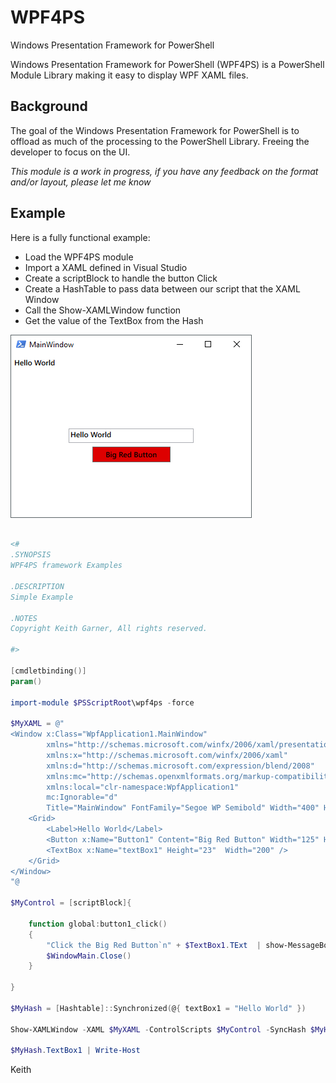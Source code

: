 # WPF4PS
Windows Presentation Framework for PowerShell

Windows Presentation Framework for PowerShell (WPF4PS) is a PowerShell Module Library making it easy to display WPF XAML files.

## Background

The goal of the Windows Presentation Framework for PowerShell is to offload as much of the processing to the PowerShell Library. Freeing the developer to focus on the UI.

*This module is a work in progress, if you have any feedback on the format and/or layout, please let me know*

## Example

Here is a fully functional example:
- Load the WPF4PS module
- Import a XAML defined in Visual Studio
- Create a scriptBlock to handle the button Click
- Create a HashTable to pass data between our script that the XAML Window
- Call the Show-XAMLWindow function
- Get the value of the TextBox from the Hash


![alt text](https://raw.githubusercontent.com/keithga/WPF4PS/master/Graphics/WPF4PS.png "Logo Title Text 1")

```PowerShell

<#
.SYNOPSIS
WPF4PS framework Examples

.DESCRIPTION
Simple Example

.NOTES
Copyright Keith Garner, All rights reserved.

#>

[cmdletbinding()]
param()

import-module $PSScriptRoot\wpf4ps -force

$MyXAML = @"
<Window x:Class="WpfApplication1.MainWindow"
        xmlns="http://schemas.microsoft.com/winfx/2006/xaml/presentation"
        xmlns:x="http://schemas.microsoft.com/winfx/2006/xaml"
        xmlns:d="http://schemas.microsoft.com/expression/blend/2008"
        xmlns:mc="http://schemas.openxmlformats.org/markup-compatibility/2006"
        xmlns:local="clr-namespace:WpfApplication1"
        mc:Ignorable="d"
        Title="MainWindow" FontFamily="Segoe WP Semibold" Width="400" Height="300" Name="WindowMain" >
    <Grid>
        <Label>Hello World</Label>
        <Button x:Name="Button1" Content="Big Red Button" Width="125" Height="25" Background="#FFDD0000" Margin="0,60,0,0"/>
        <TextBox x:Name="textBox1" Height="23"  Width="200" />
    </Grid>
</Window>
"@

$MyControl = [scriptBlock]{

    function global:button1_click()
    {
		"Click the Big Red Button`n" + $TextBox1.TExt  | show-MessageBox 
		$WindowMain.Close()
    }

}

$MyHash = [Hashtable]::Synchronized(@{ textBox1 = "Hello World" })

Show-XAMLWindow -XAML $MyXAML -ControlScripts $MyControl -SyncHash $MyHash

$MyHash.TextBox1 | Write-Host 


````

Keith

